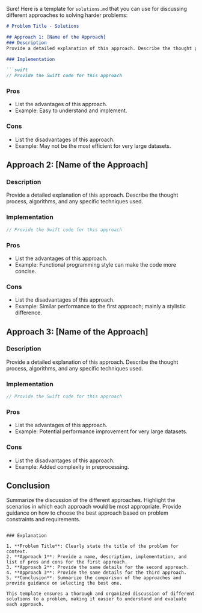 Sure! Here is a template for `solutions.md` that you can use for discussing different approaches to solving harder problems:

```markdown
# Problem Title - Solutions

## Approach 1: [Name of the Approach]
### Description
Provide a detailed explanation of this approach. Describe the thought process, algorithms, and any specific techniques used.

### Implementation

```swift
// Provide the Swift code for this approach
```

### Pros
- List the advantages of this approach.
- Example: Easy to understand and implement.

### Cons
- List the disadvantages of this approach.
- Example: May not be the most efficient for very large datasets.

## Approach 2: [Name of the Approach]
### Description
Provide a detailed explanation of this approach. Describe the thought process, algorithms, and any specific techniques used.

### Implementation

```swift
// Provide the Swift code for this approach
```

### Pros
- List the advantages of this approach.
- Example: Functional programming style can make the code more concise.

### Cons
- List the disadvantages of this approach.
- Example: Similar performance to the first approach; mainly a stylistic difference.

## Approach 3: [Name of the Approach]
### Description
Provide a detailed explanation of this approach. Describe the thought process, algorithms, and any specific techniques used.

### Implementation

```swift
// Provide the Swift code for this approach
```

### Pros
- List the advantages of this approach.
- Example: Potential performance improvement for very large datasets.

### Cons
- List the disadvantages of this approach.
- Example: Added complexity in preprocessing.

## Conclusion
Summarize the discussion of the different approaches. Highlight the scenarios in which each approach would be most appropriate. Provide guidance on how to choose the best approach based on problem constraints and requirements.
```

### Explanation

1. **Problem Title**: Clearly state the title of the problem for context.
2. **Approach 1**: Provide a name, description, implementation, and list of pros and cons for the first approach.
3. **Approach 2**: Provide the same details for the second approach.
4. **Approach 3**: Provide the same details for the third approach.
5. **Conclusion**: Summarize the comparison of the approaches and provide guidance on selecting the best one.

This template ensures a thorough and organized discussion of different solutions to a problem, making it easier to understand and evaluate each approach.